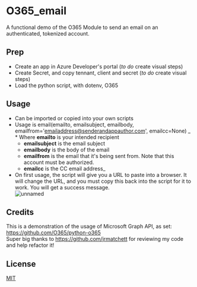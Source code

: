 # O365_email
A functional demo of the O365 Module to send an email on an authenticated, tokenized account.

## Prep
* Create an app in Azure Developer's portal (*to do* create visual steps)
* Create Secret, and copy tennant, client and secret (*to do* create visual steps)
* Load the python script, with dotenv, O365

## Usage
* Can be imported or copied into your own scripts
* Usage is email(emailto, emailsubject, emailbody, emailfrom='emailaddress@senderandappauthor.com', emailcc=None)
_  * Where **emailto** is your intended recipient
  * **emailsubject** is the email subject
  * **emailbody** is the body of the email
  * **emailfrom** is the email that it's being sent from.  Note that this account must be authorized.
  * **emailcc** is the CC email address_
* On first usage, the script will give you a URL to paste into a browser.  It will change the URL, and you must copy this back into the script for it to work.  You will get a success message.<br>
![unnamed](https://user-images.githubusercontent.com/76273795/151882231-3aa44b35-cce0-4ec7-b709-881d79339437.png)<br>


## Credits
This is a demonstration of the usage of Microsoft Graph API, as set: https://github.com/O365/python-o365 <br>
Super big thanks to https://github.com/jrmatchett for reviewing my code and help refactor it!<br>

## License
[MIT](https://choosealicense.com/licenses/mit/)
